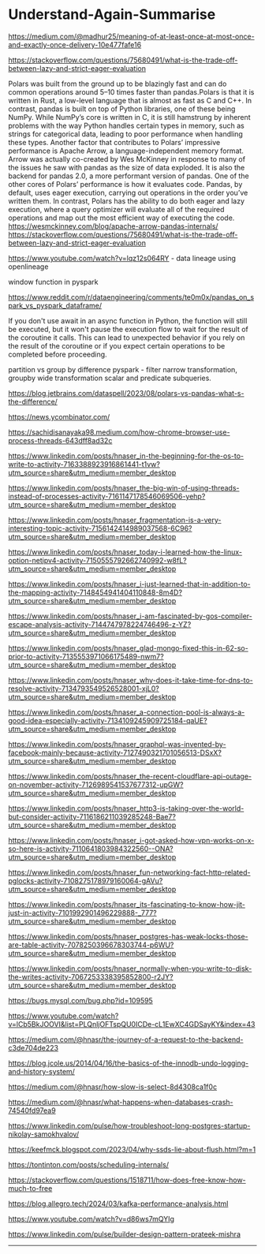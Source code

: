 
# Understand-Again-Summarise

https://medium.com/@madhur25/meaning-of-at-least-once-at-most-once-and-exactly-once-delivery-10e477fafe16

https://stackoverflow.com/questions/75680491/what-is-the-trade-off-between-lazy-and-strict-eager-evaluation

Polars was built from the ground up to be blazingly fast and can do common operations around 5–10 times faster than pandas.Polars is that it is written in Rust, a low-level language that is almost as fast as C and C++. In contrast, pandas is built on top of Python libraries, one of these being NumPy. While NumPy’s core is written in C, it is still hamstrung by inherent problems with the way Python handles certain types in memory, such as strings for categorical data, leading to poor performance when handling these types. Another factor that contributes to Polars’ impressive performance is Apache Arrow, a language-independent memory format. Arrow was actually co-created by Wes McKinney in response to many of the issues he saw with pandas as the size of data exploded. It is also the backend for pandas 2.0, a more performant version of pandas. One of the other cores of Polars’ performance is how it evaluates code. Pandas, by default, uses eager execution, carrying out operations in the order you’ve written them. In contrast, Polars has the ability to do both eager and lazy execution, where a query optimizer will evaluate all of the required operations and map out the most efficient way of executing the code.
https://wesmckinney.com/blog/apache-arrow-pandas-internals/
https://stackoverflow.com/questions/75680491/what-is-the-trade-off-between-lazy-and-strict-eager-evaluation

https://www.youtube.com/watch?v=lqz12s064RY - data lineage using openlineage
 
window function in pyspark

https://www.reddit.com/r/dataengineering/comments/te0m0x/pandas_on_spark_vs_pyspark_dataframe/


If you don't use await in an async function in Python, the function will still be executed, but it won't pause the execution flow to wait for the result of the coroutine it calls. This can lead to unexpected behavior if you rely on the result of the coroutine or if you expect certain operations to be completed before proceeding.


partition vs group by difference
pyspark - filter narrow transformation, groupby wide transformation
scalar and predicate subqueries.

https://blog.jetbrains.com/dataspell/2023/08/polars-vs-pandas-what-s-the-difference/

https://news.ycombinator.com/

https://sachidisanayaka98.medium.com/how-chrome-browser-use-process-threads-643dff8ad32c

https://www.linkedin.com/posts/hnaser_in-the-beginning-for-the-os-to-write-to-activity-7163388923916861441-t1vw?utm_source=share&utm_medium=member_desktop

https://www.linkedin.com/posts/hnaser_the-big-win-of-using-threads-instead-of-processes-activity-7161147178546069506-yehp?utm_source=share&utm_medium=member_desktop

https://www.linkedin.com/posts/hnaser_fragmentation-is-a-very-interesting-topic-activity-7156142414989037568-6C96?utm_source=share&utm_medium=member_desktop

https://www.linkedin.com/posts/hnaser_today-i-learned-how-the-linux-option-netipv4-activity-7150555792662740992-w8fL?utm_source=share&utm_medium=member_desktop

https://www.linkedin.com/posts/hnaser_i-just-learned-that-in-addition-to-the-mapping-activity-7148454941404110848-8m4D?utm_source=share&utm_medium=member_desktop

https://www.linkedin.com/posts/hnaser_i-am-fascinated-by-gos-compiler-escape-analysis-activity-7144747978224746496-z-YZ?utm_source=share&utm_medium=member_desktop

https://www.linkedin.com/posts/hnaser_glad-mongo-fixed-this-in-62-so-prior-to-activity-7135553971066175489-nwm7?utm_source=share&utm_medium=member_desktop

https://www.linkedin.com/posts/hnaser_why-does-it-take-time-for-dns-to-resolve-activity-7134793549526528001-xjL0?utm_source=share&utm_medium=member_desktop

https://www.linkedin.com/posts/hnaser_a-connection-pool-is-always-a-good-idea-especially-activity-7134109245909725184-qaUE?utm_source=share&utm_medium=member_desktop

https://www.linkedin.com/posts/hnaser_graphql-was-invented-by-facebook-mainly-because-activity-7127490321701056513-DSxX?utm_source=share&utm_medium=member_desktop

https://www.linkedin.com/posts/hnaser_the-recent-cloudflare-api-outage-on-november-activity-7126989541537677312-upGW?utm_source=share&utm_medium=member_desktop

https://www.linkedin.com/posts/hnaser_http3-is-taking-over-the-world-but-consider-activity-7116186211039285248-Bae7?utm_source=share&utm_medium=member_desktop

https://www.linkedin.com/posts/hnaser_i-got-asked-how-vpn-works-on-x-so-here-is-activity-7110641803984322560--ONA?utm_source=share&utm_medium=member_desktop

https://www.linkedin.com/posts/hnaser_fun-networking-fact-http-related-pglocks-activity-7108275178979160064-gAVu?utm_source=share&utm_medium=member_desktop

https://www.linkedin.com/posts/hnaser_its-fascinating-to-know-how-jit-just-in-activity-7101992901496229888-_777?utm_source=share&utm_medium=member_desktop

https://www.linkedin.com/posts/hnaser_postgres-has-weak-locks-those-are-table-activity-7078250396678303744-p6WU?utm_source=share&utm_medium=member_desktop

https://www.linkedin.com/posts/hnaser_normally-when-you-write-to-disk-the-writes-activity-7067253338395852800-r2JY?utm_source=share&utm_medium=member_desktop

https://bugs.mysql.com/bug.php?id=109595

https://www.youtube.com/watch?v=lCb5BkJOOVI&list=PLQnljOFTspQU0ICDe-cL1EwXC4GDSayKY&index=43

https://medium.com/@hnasr/the-journey-of-a-request-to-the-backend-c3de704de223

https://blog.jcole.us/2014/04/16/the-basics-of-the-innodb-undo-logging-and-history-system/

https://medium.com/@hnasr/how-slow-is-select-8d4308ca1f0c

https://medium.com/@hnasr/what-happens-when-databases-crash-74540fd97ea9

https://www.linkedin.com/pulse/how-troubleshoot-long-postgres-startup-nikolay-samokhvalov/

https://keefmck.blogspot.com/2023/04/why-ssds-lie-about-flush.html?m=1

https://tontinton.com/posts/scheduling-internals/

https://stackoverflow.com/questions/1518711/how-does-free-know-how-much-to-free

https://blog.allegro.tech/2024/03/kafka-performance-analysis.html

https://www.youtube.com/watch?v=d86ws7mQYIg

https://www.linkedin.com/pulse/builder-design-pattern-prateek-mishra


----------------------------------------------------------------------





















